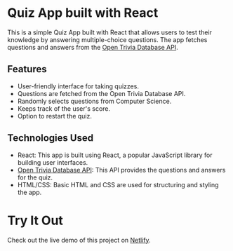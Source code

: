 # Quiz App built with React

This is a simple Quiz App built with React that allows users to test their knowledge by answering multiple-choice questions. The app fetches questions and answers from the [Open Trivia Database API](https://opentdb.com/api_config.php).


## Features

- User-friendly interface for taking quizzes.
- Questions are fetched from the Open Trivia Database API.
- Randomly selects questions from Computer Science.
- Keeps track of the user's score.
- Option to restart the quiz.

## Technologies Used

- React: This app is built using React, a popular JavaScript library for building user interfaces.
- [Open Trivia Database API](https://opentdb.com/api_config.php): This API provides the questions and answers for the quiz.
- HTML/CSS: Basic HTML and CSS are used for structuring and styling the app.

# Try It Out

Check out the live demo of this project on [Netlify](https://saad-elm-quiz-app.netlify.app/).
